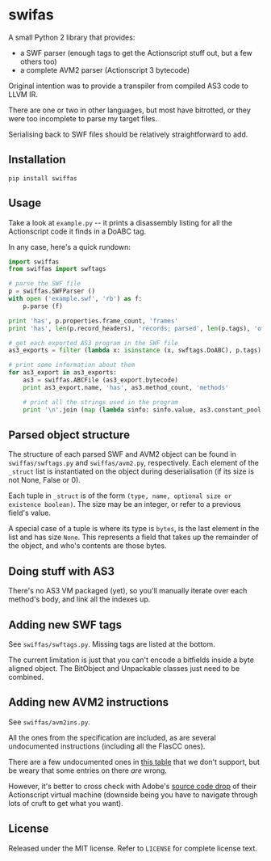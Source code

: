 # swifas

A small Python 2 library that provides:

* a SWF parser (enough tags to get the Actionscript stuff out, but a few others too)
* a complete AVM2 parser (Actionscript 3 bytecode)

Original intention was to provide a transpiler from compiled AS3 code to LLVM IR. 

There are one or two in other languages, but most have bitrotted, or they were too incomplete to parse my target files.

Serialising back to SWF files should be relatively straightforward to add.

## Installation

    pip install swiffas

## Usage

Take a look at `example.py` -- it prints a disassembly listing for all the Actionscript code it finds in a DoABC tag.

In any case, here's a quick rundown:

```python
import swiffas
from swiffas import swftags

# parse the SWF file
p = swiffas.SWFParser ()
with open ('example.swf', 'rb') as f:
    p.parse (f)

print 'has', p.properties.frame_count, 'frames'
print 'has', len(p.record_headers), 'records; parsed', len(p.tags), 'of them'

# get each exported AS3 program in the SWF file
as3_exports = filter (lambda x: isinstance (x, swftags.DoABC), p.tags)

# print some information about them
for as3_export in as3_exports:
    as3 = swiffas.ABCFile (as3_export.bytecode)
    print as3_export.name, 'has', as3.method_count, 'methods'

    # print all the strings used in the program
    print '\n'.join (map (lambda sinfo: sinfo.value, as3.constant_pool.strings))
```

## Parsed object structure

The structure of each parsed SWF and AVM2 object can be found in `swiffas/swftags.py` and `swiffas/avm2.py`, respectively. Each element of the `_struct` list is instantiated on the object during deserialisation (if its size is not None, False or 0).

Each tuple in `_struct` is of the form `(type, name, optional size or existence boolean)`. The size may be an integer, or refer to a previous field's value.

A special case of a tuple is where its type is `bytes`, is the last element in the list and has size `None`. This represents a field that takes up the remainder of the object, and who's contents are those bytes.

## Doing stuff with AS3

There's no AS3 VM packaged (yet), so you'll manually iterate over each method's body, and link all the indexes up.

## Adding new SWF tags

See `swiffas/swftags.py`. Missing tags are listed at the bottom. 

The current limitation is just that you can't encode a bitfields inside a byte aligned object. The BitObject and Unpackable classes just need to be combined.

## Adding new AVM2 instructions

See `swiffas/avm2ins.py`. 

All the ones from the specification are included, as are several undocumented instructions (including all the FlasCC ones).

There are a few undocumented ones in [this table](https://www.free-decompiler.com/flash/docs/as3_pcode_instructions.en.html) that we don't support, but be weary that some entries on there *are* wrong. 

However, it's better to cross check with Adobe's [source code drop](https://github.com/adobe/avmplus) of their Actionscript virtual machine (downside being you have to navigate through lots of cruft to get what you want).

## License 

Released under the MIT license. Refer to `LICENSE` for complete license text.